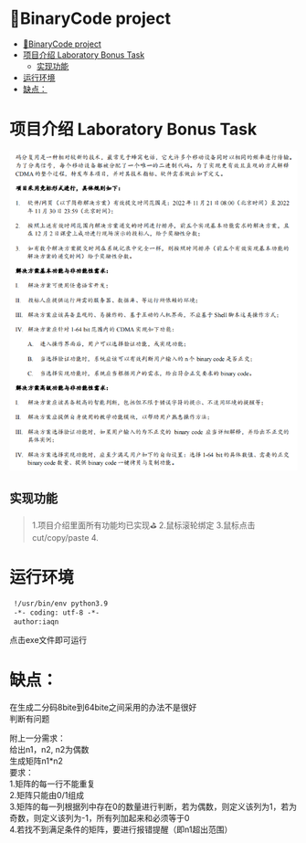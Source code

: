 # 🚩BinaryCode project 
 

- [🚩BinaryCode project](#binarycode-project)
- [项目介绍 Laboratory Bonus Task](#项目介绍-laboratory-bonus-task)
  - [实现功能](#实现功能)
- [运行环境](#运行环境)
- [缺点：](#缺点)


# 项目介绍 Laboratory Bonus Task
![1669634328003.jpg](./github_image/1669634328003.jpg)
## 实现功能
> 1.项目介绍里面所有功能均已实现⛳
> 2.鼠标滚轮绑定
> 3.鼠标点击cut/copy/paste
> 4.

# 运行环境
```
 !/usr/bin/env python3.9
 -*- coding: utf-8 -*-
 author:iaqn
```
点击exe文件即可运行

# 缺点：<br/>
在生成二分码8bite到64bite之间采用的办法不是很好<br/>
判断有问题<br/>

附上一分需求：<br/>
给出n1，n2,  n2为偶数<br/>
生成矩阵n1*n2<br/>
要求：<br/>
1.矩阵的每一行不能重复<br/>
2.矩阵只能由0/1组成<br/>
3.矩阵的每一列根据列中存在0的数量进行判断，若为偶数，则定义该列为1，若为奇数，则定义该列为-1，所有列加起来和必须等于0<br/>
4.若找不到满足条件的矩阵，要进行报错提醒（即n1超出范围）<br/>
